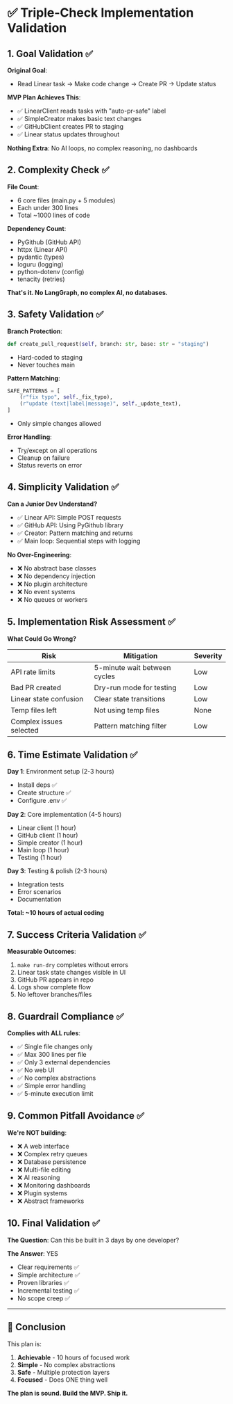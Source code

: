 # ✅ Triple-Check Implementation Validation

## 1. Goal Validation ✅

**Original Goal**: 
- Read Linear task → Make code change → Create PR → Update status

**MVP Plan Achieves This**:
- ✅ LinearClient reads tasks with "auto-pr-safe" label
- ✅ SimpleCreator makes basic text changes
- ✅ GitHubClient creates PR to staging
- ✅ Linear status updates throughout

**Nothing Extra**: No AI loops, no complex reasoning, no dashboards

## 2. Complexity Check ✅

**File Count**: 
- 6 core files (main.py + 5 modules)
- Each under 300 lines
- Total ~1000 lines of code

**Dependency Count**:
- PyGithub (GitHub API)
- httpx (Linear API)
- pydantic (types)
- loguru (logging)
- python-dotenv (config)
- tenacity (retries)

**That's it. No LangGraph, no complex AI, no databases.**

## 3. Safety Validation ✅

**Branch Protection**:
```python
def create_pull_request(self, branch: str, base: str = "staging")
```
- Hard-coded to staging
- Never touches main

**Pattern Matching**:
```python
SAFE_PATTERNS = [
    (r"fix typo", self._fix_typo),
    (r"update (text|label|message)", self._update_text),
]
```
- Only simple changes allowed

**Error Handling**:
- Try/except on all operations
- Cleanup on failure
- Status reverts on error

## 4. Simplicity Validation ✅

**Can a Junior Dev Understand?**
- ✅ Linear API: Simple POST requests
- ✅ GitHub API: Using PyGithub library
- ✅ Creator: Pattern matching and returns
- ✅ Main loop: Sequential steps with logging

**No Over-Engineering**:
- ❌ No abstract base classes
- ❌ No dependency injection
- ❌ No plugin architecture
- ❌ No event systems
- ❌ No queues or workers

## 5. Implementation Risk Assessment ✅

**What Could Go Wrong?**

| Risk | Mitigation | Severity |
|------|------------|----------|
| API rate limits | 5-minute wait between cycles | Low |
| Bad PR created | Dry-run mode for testing | Low |
| Linear state confusion | Clear state transitions | Low |
| Temp files left | Not using temp files | None |
| Complex issues selected | Pattern matching filter | Low |

## 6. Time Estimate Validation ✅

**Day 1**: Environment setup (2-3 hours)
- Install deps ✅
- Create structure ✅
- Configure .env ✅

**Day 2**: Core implementation (4-5 hours)
- Linear client (1 hour)
- GitHub client (1 hour)
- Simple creator (1 hour)
- Main loop (1 hour)
- Testing (1 hour)

**Day 3**: Testing & polish (2-3 hours)
- Integration tests
- Error scenarios
- Documentation

**Total: ~10 hours of actual coding**

## 7. Success Criteria Validation ✅

**Measurable Outcomes**:
1. `make run-dry` completes without errors
2. Linear task state changes visible in UI
3. GitHub PR appears in repo
4. Logs show complete flow
5. No leftover branches/files

## 8. Guardrail Compliance ✅

**Complies with ALL rules**:
- ✅ Single file changes only
- ✅ Max 300 lines per file
- ✅ Only 3 external dependencies
- ✅ No web UI
- ✅ No complex abstractions
- ✅ Simple error handling
- ✅ 5-minute execution limit

## 9. Common Pitfall Avoidance ✅

**We're NOT building**:
- ❌ A web interface
- ❌ Complex retry queues  
- ❌ Database persistence
- ❌ Multi-file editing
- ❌ AI reasoning
- ❌ Monitoring dashboards
- ❌ Plugin systems
- ❌ Abstract frameworks

## 10. Final Validation ✅

**The Question**: Can this be built in 3 days by one developer?

**The Answer**: YES
- Clear requirements ✅
- Simple architecture ✅
- Proven libraries ✅
- Incremental testing ✅
- No scope creep ✅

---

## 🎯 Conclusion

This plan is:
1. **Achievable** - 10 hours of focused work
2. **Simple** - No complex abstractions
3. **Safe** - Multiple protection layers
4. **Focused** - Does ONE thing well

**The plan is sound. Build the MVP. Ship it.** 